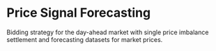 # Price Signal Forecasting
Bidding strategy for the day-ahead market with single price imbalance settlement and forecasting datasets for market prices.

